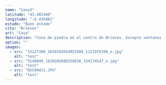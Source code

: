 ```yaml
---
name: "Casa3"
latitude: "43.483360"
longitude: "-6.435881"
estado: "Buen estado"
city: "Brieves"
art: "Casa"
description: "Casa de piedra en el centro de Brieves. Excepto ventanas y puertas, se encuentra en relativamente buen estado."
option: ""
images:
  - src: "15127308_1820202654925508_1121976398_o.jpg"
    alt: "test"
  - src: "5146849_1820202688258838_334174547_o.jpg"
    alt: "test"
  - src: "DSC09421.JPG"
    alt: "test"
---
```

